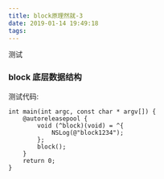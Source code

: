 ```yaml
---
title: block原理然就-3
date: 2019-01-14 19:49:18
tags:
---
```


测试

### block 底层数据结构

测试代码:

```
int main(int argc, const char * argv[]) {
    @autoreleasepool {
        void (^block)(void) = ^{
            NSLog(@"block1234");
        };
        block();
    }
    return 0;
}


